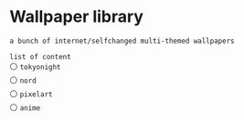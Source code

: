 # Wallpaper library   
`a bunch of internet/selfchanged multi-themed wallpapers`   

`list of content`   
:white_circle: `tokyonight`   
:white_circle: `nord`   
:white_circle: `pixelart`   
:white_circle: `anime`   
